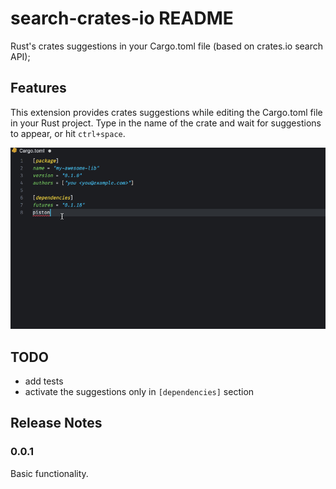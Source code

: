 # search-crates-io README

Rust's crates suggestions in your Cargo.toml file (based on crates.io search API);

## Features

This extension provides crates suggestions while editing the Cargo.toml file in your Rust project.
Type in the name of the crate and wait for suggestions to appear, or hit `ctrl+space`.

![suggestions](images/suggestions.gif)

## TODO
- add tests
- activate the suggestions only in `[dependencies]` section

## Release Notes

### 0.0.1

Basic functionality.
